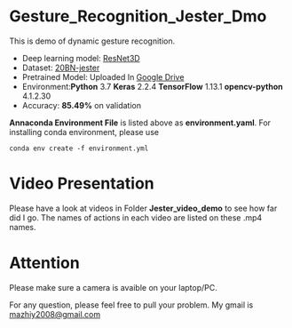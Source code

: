# Gesture_Recognition_Jester_Dmo
This is demo of dynamic gesture recognition.
- Deep learning model: [ResNet3D](https://github.com/kenshohara/3D-ResNets-PyTorch)
- Dataset: [20BN-jester](https://20bn.com/datasets/jester)
- Pretrained Model: Uploaded In [Google Drive](https://drive.google.com/drive/folders/17AEVtCbxKEq8Dbgrg8aozXc3bmqEIDe1)
- Environment:**Python** 3.7  **Keras** 2.2.4 **TensorFlow** 1.13.1 **opencv-python** 4.1.2.30  
- Accuracy: **85.49%** on validation

**Annaconda Environment File** is listed above as __environment.yaml__. For installing conda environment, please use
```
conda env create -f environment.yml
```
# Video Presentation
Please have a look at videos in Folder **Jester_video_demo** to see how far did I go. The names of actions in each video are listed on these .mp4 names. 

# Attention
Please make sure a camera is avaible on your laptop/PC.

For any question, please feel free to pull your problem. My gmail is mazhiy2008@gmail.com
